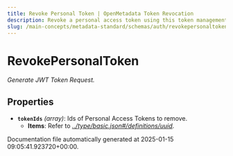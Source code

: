 ```yaml
---
title: Revoke Personal Token | OpenMetadata Token Revocation
description: Revoke a personal access token using this token management schema.
slug: /main-concepts/metadata-standard/schemas/auth/revokepersonaltoken
---
```


# RevokePersonalToken

*Generate JWT Token Request.*

## Properties

- **`tokenIds`** *(array)*: Ids of Personal Access Tokens to remove.
  - **Items**: Refer to *[../type/basic.json#/definitions/uuid](#/type/basic.json#/definitions/uuid)*.


Documentation file automatically generated at 2025-01-15 09:05:41.923720+00:00.
